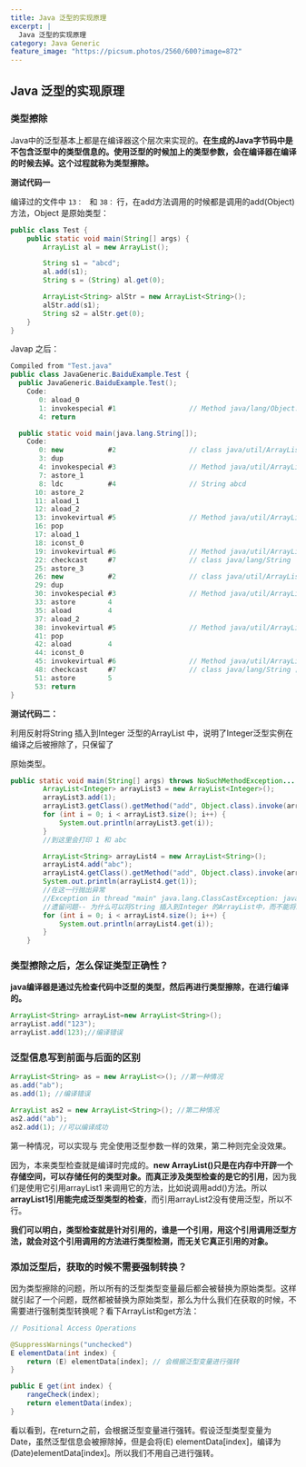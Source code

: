 ```yaml
---
title: Java 泛型的实现原理
excerpt: |
  Java 泛型的实现原理
category: Java Generic
feature_image: "https://picsum.photos/2560/600?image=872"
---
```

## Java 泛型的实现原理

### 类型擦除

Java中的泛型基本上都是在编译器这个层次来实现的。**在生成的Java字节码中是不包含泛型中的类型信息的。使用泛型的时候加上的类型参数，会在编译器在编译的时候去掉。这个过程就称为类型擦除。**

**测试代码一**

编译过的文件中 `13： ` 和 ` 38： ` 行，在add方法调用的时候都是调用的add(Object) 方法，Object 是原始类型：

```Java
public class Test {
    public static void main(String[] args) {
        ArrayList al = new ArrayList();

        String s1 = "abcd";
        al.add(s1);
        String s = (String) al.get(0);

        ArrayList<String> alStr = new ArrayList<String>();
        alStr.add(s1);
        String s2 = alStr.get(0);
    }
}
```

Javap 之后：

```java
Compiled from "Test.java"
public class JavaGeneric.BaiduExample.Test {
  public JavaGeneric.BaiduExample.Test();
    Code:
       0: aload_0
       1: invokespecial #1                  // Method java/lang/Object."<init>":()V
       4: return

  public static void main(java.lang.String[]);
    Code:
       0: new           #2                  // class java/util/ArrayList
       3: dup
       4: invokespecial #3                  // Method java/util/ArrayList."<init>":()V
       7: astore_1
       8: ldc           #4                  // String abcd
      10: astore_2
      11: aload_1
      12: aload_2
      13: invokevirtual #5                  // Method java/util/ArrayList.add:(Ljava/lang/Object;)Z
      16: pop
      17: aload_1
      18: iconst_0
      19: invokevirtual #6                  // Method java/util/ArrayList.get:(I)Ljava/lang/Object;
      22: checkcast     #7                  // class java/lang/String  在代码中手动转换类型
      25: astore_3
      26: new           #2                  // class java/util/ArrayList
      29: dup
      30: invokespecial #3                  // Method java/util/ArrayList."<init>":()V
      33: astore        4
      35: aload         4
      37: aload_2
      38: invokevirtual #5                  // Method java/util/ArrayList.add:(Ljava/lang/Object;)Z
      41: pop
      42: aload         4
      44: iconst_0
      45: invokevirtual #6                  // Method java/util/ArrayList.get:(I)Ljava/lang/Object;
      48: checkcast     #7                  // class java/lang/String 自动转换了类型
      51: astore        5
      53: return
}
```

**测试代码二：**

利用反射将String 插入到Integer 泛型的ArrayList 中，说明了Integer泛型实例在编译之后被擦除了，只保留了

原始类型。

```java
public static void main(String[] args) throws NoSuchMethodException... {
        ArrayList<Integer> arrayList3 = new ArrayList<Integer>();
        arrayList3.add(1);
        arrayList3.getClass().getMethod("add", Object.class).invoke(arrayList3, "abc");
        for (int i = 0; i < arrayList3.size(); i++) {
            System.out.println(arrayList3.get(i));
        }
        //到这里会打印 1 和 abc 

        ArrayList<String> arrayList4 = new ArrayList<String>();
        arrayList4.add("abc");
        arrayList4.getClass().getMethod("add", Object.class).invoke(arrayList4, 1);
        System.out.println(arrayList4.get(1));
        //在这一行抛出异常
        //Exception in thread "main" java.lang.ClassCastException: java.lang.Integer cannot be cast to java.lang.String
        //遗留问题-- 为什么可以将String 插入到Integer 的ArrayList中，而不能将Integer 插入到String 的list 中？
        for (int i = 0; i < arrayList4.size(); i++) {
            System.out.println(arrayList4.get(i));
        }
    }
```

### 类型擦除之后，怎么保证类型正确性？

**java编译器是通过先检查代码中泛型的类型，然后再进行类型擦除，在进行编译的。**

```java
ArrayList<String> arrayList=new ArrayList<String>();  
arrayList.add("123");  
arrayList.add(123);//编译错误
```

### 泛型信息写到前面与后面的区别

```java
ArrayList<String> as = new ArrayList<>(); //第一种情况
as.add("ab");
as.add(1); //编译错误

ArrayList as2 = new ArrayList<String>(); //第二种情况
as2.add("ab");
as2.add(1); //可以编译成功
```

第一种情况，可以实现与 完全使用泛型参数一样的效果，第二种则完全没效果。

因为，本来类型检查就是编译时完成的。**new ArrayList()只是在内存中开辟一个存储空间，可以存储任何的类型对象。而真正涉及类型检查的是它的引用**，因为我们是使用它引用arrayList1 来调用它的方法，比如说调用add()方法。所以**arrayList1引用能完成泛型类型的检查**，而引用arrayList2没有使用泛型，所以不行。

**我们可以明白，类型检查就是针对引用的，谁是一个引用，用这个引用调用泛型方法，就会对这个引用调用的方法进行类型检测，而无关它真正引用的对象。**

### 添加泛型后，获取的时候不需要强制转换？

因为类型擦除的问题，所以所有的泛型类型变量最后都会被替换为原始类型。这样就引起了一个问题，既然都被替换为原始类型，那么为什么我们在获取的时候，不需要进行强制类型转换呢？看下ArrayList和get方法：

```java
// Positional Access Operations

@SuppressWarnings("unchecked")
E elementData(int index) {
    return (E) elementData[index]; // 会根据泛型变量进行强转
}

public E get(int index) {
    rangeCheck(index);
    return elementData(index);
}
```

看以看到，在return之前，会根据泛型变量进行强转。假设泛型类型变量为Date，虽然泛型信息会被擦除掉，但是会将(E) elementData[index]，编译为(Date)elementData[index]。所以我们不用自己进行强转。
